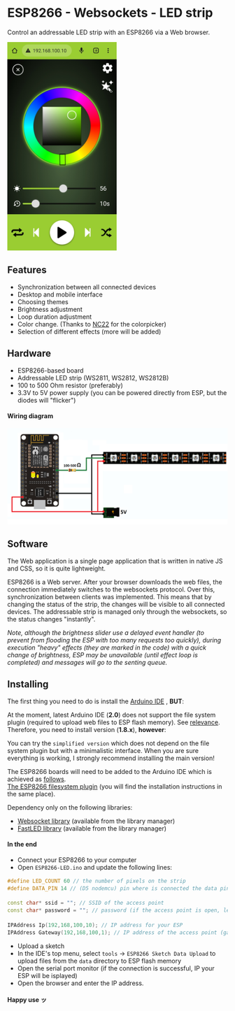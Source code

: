 # ESP8266 - Websockets - LED strip

Control an addressable LED strip with an ESP8266 via a Web browser.

<img src="images/mobile-app.jpg" width="250">

## Features
* Synchronization between all connected devices
* Desktop and mobile interface
* Сhoosing themes
* Brightness adjustment
* Loop duration adjustment
* Color change. (Thanks to [NC22](https://github.com/NC22/HTML5-Color-Picker) for the colorpicker)
* Selection of different effects (more will be added)

## Hardware
* ESP8266-based board
* Addressable LED strip (WS2811, WS2812, WS2812B)
* 100 to 500 Ohm resistor (preferably)
* 3.3V to 5V power supply (you can be powered directly from ESP, but the diodes will "flicker")

#### Wiring diagram
![scheme](images/wiring-diagram.jpg)

## Software
The Web application is a single page application that is written in native JS and CSS, so it is quite lightweight.

ESP8266 is a Web server. After your browser downloads the web files, the connection immediately switches to the websockets protocol. Over this, synchronization between clients was implemented. This means that by changing the status of the strip, the changes will be visible to all connected devices. The addressable strip is managed only through the websockets, so the status changes "instantly".

*Note, although the brightness slider use a delayed event handler (to prevent from flooding the ESP with too many requests too quickly), during execution "heavy" effects (they are marked in the code) with a quick change of brightness, ESP may be unavailable (until effect loop is completed) and messages will go to the senting queue.*
## Installing
The first thing you need to do is install the [Arduino IDE](https://www.arduino.cc/en/software) , **BUT**:

At the moment, latest Arduino IDE (**2.0**) does not support the file system plugin (required to upload web files to ESP flash memory). See [relevance](https://github.com/arduino/arduino-ide/issues/58).\
Therefore, you need to install version (**1.8.x**), **however**:

You can try the `simplified version` which does not depend on the file system plugin but with a minimalistic interface. When you are sure everything is working, I strongly recommend installing the main version!

The ESP8266 boards will need to be added to the Arduino IDE which is achieved as [follows](https://github.com/esp8266/Arduino).\
[The ESP8266 filesystem plugin](https://github.com/esp8266/arduino-esp8266fs-plugin) (you will find the installation instructions in the same place).

Dependency only on the following libraries:
* [Websocket library](https://github.com/Links2004/arduinoWebSockets) (available from the library manager)
* [FastLED library](https://github.com/FastLED/FastLED) (available from the library manager)
#### In the end
* Connect your ESP8266 to your computer
* Open `ESP8266-LED.ino` and update the following lines:
```c++
#define LED_COUNT 60 // the number of pixels on the strip
#define DATA_PIN 14 // (D5 nodemcu) pin where is connected the data pin

const char* ssid = ""; // SSID of the access point
const char* password = ""; // password (if the access point is open, leave it empty)

IPAddress Ip(192,168,100,10); // IP address for your ESP
IPAddress Gateway(192,168,100,1); // IP address of the access point (gateway)
```
* Upload a sketch
* In the IDE's top menu, select `tools` -> `ESP8266 Sketch Data Upload` to upload files from the `data` directory to ESP flash memory
* Open the serial port monitor (if the connection is successful, IP your ESP will be isplayed)
* Open the browser and enter the IP address.
#### Happy use ッ